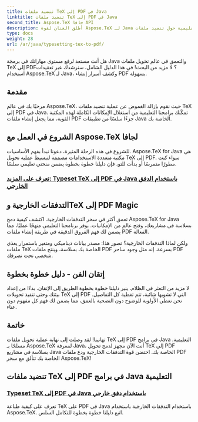 ```yaml
---
title: تنضيد ملفات TeX إلى PDF في Java
linktitle: تنضيد ملفات TeX إلى PDF في Java
second_title: Aspose.TeX جافا API
description: أطلق العنان لقوة Aspose.TeX لـ Java من خلال برامجنا التعليمية حول تنضيد ملفات TeX إلى PDF. أتقن فن إنشاء ملفات PDF بسلاسة باستخدام التدفقات الخارجية.
type: docs
weight: 28
url: /ar/java/typesetting-tex-to-pdf/
---
```


هل أنت مستعد لرفع مستوى مهاراتك في برمجة Java والتعمق في عالم تحويل ملفات TeX إلى PDF؟ لا مزيد من البحث! في هذا الدليل الشامل، سنرشدك عبر تعقيدات استخدام Aspose.TeX لـ Java، وكشف أسرار إنشاء PDF بسهولة.

## مقدمة

مرحبًا بك في عالم Aspose.TeX، حيث نقوم بإزالة الغموض عن عملية تنضيد ملفات TeX إلى PDF في Java. تمكّنك برامجنا التعليمية من استغلال الإمكانات الكاملة لهذه المكتبة القوية، مما يجعل إنشاء ملفات PDF جزءًا سلسًا من تطبيقات Java الخاصة بك.

## الشروع في العمل مع Aspose.TeX لجافا

للشروع في هذه الرحلة المثيرة، دعونا نبدأ بفهم الأساسيات. Aspose.TeX for Java هي مكتبة متعددة الاستخدامات مصممة لتبسيط عملية تحويل TeX إلى PDF. سواء كنت مطورًا متمرسًا أو بدأت للتو، فإن دليلنا خطوة بخطوة يضمن منحنى تعليمي سلسًا.

### [تعرف على المزيد: Typeset TeX إلى PDF في Java باستخدام الدفق الخارجي](./typeset-tex-to-pdf-external-stream/)

## التدفقات الخارجية وTeX إلى PDF Magic

تعمق أكثر في سحر التدفقات الخارجية. اكتشف كيفية دمج Aspose.TeX for Java بسلاسة في مشاريعك، وفتح عالم من الإمكانيات. يوفر برنامجنا التعليمي منهجًا عمليًا، مما يضمن لك فهم الفروق الدقيقة في طريقة إنشاء ملفات PDF الفعالة.

ولكن لماذا التدفقات الخارجية؟ تصور هذا: مصدر بيانات ديناميكي ومتغير باستمرار يغذي ملفات TeX الخاصة بك بسلاسة، وينتج ملفات PDF بسرعة. إنه مثل وجود ساحر PDF شخصي تحت تصرفك.

## إتقان الفن - دليل خطوة بخطوة

لا مزيد من التعثر في الظلام. ينير دليلنا خطوة بخطوة الطريق إلى الإتقان. بدءًا من إعداد بيئتك وحتى تنفيذ تحويلات TeX إلى PDF التي لا تشوبها شائبة، تتم تغطية كل التفاصيل. نحن نعطي الأولوية للوضوح دون التضحية بالعمق، مما يضمن لك فهم كل مفهوم دون عناء.

## خاتمة

تهانينا! لقد وصلت إلى نهاية عملية تحويل ملفات TeX إلى PDF في برامج Java التعليمية. مسلحًا بـ Aspose.TeX لمعرفة Java، أنت الآن مجهز لدمج تحويل TeX إلى PDF بسلاسة في مشاريع Java الخاصة بك. احتضن قوة التدفقات الخارجية ودع ملفات PDF الخاصة بك تتألق مع سحر Aspose.TeX!
## تنضيد ملفات TeX إلى PDF في برامج Java التعليمية
### [Typeset TeX إلى PDF في Java باستخدام دفق خارجي](./typeset-tex-to-pdf-external-stream/)
تعرف على كيفية طباعة TeX على PDF في Java باستخدام التدفقات الخارجية باستخدام Aspose.TeX. اتبع دليلنا خطوة بخطوة للتكامل السلس.